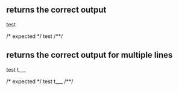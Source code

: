 ## returns the correct output
test

/* expected */
test
/**/

## returns the correct output for multiple lines
test
t___

/* expected */
test
t___
/**/